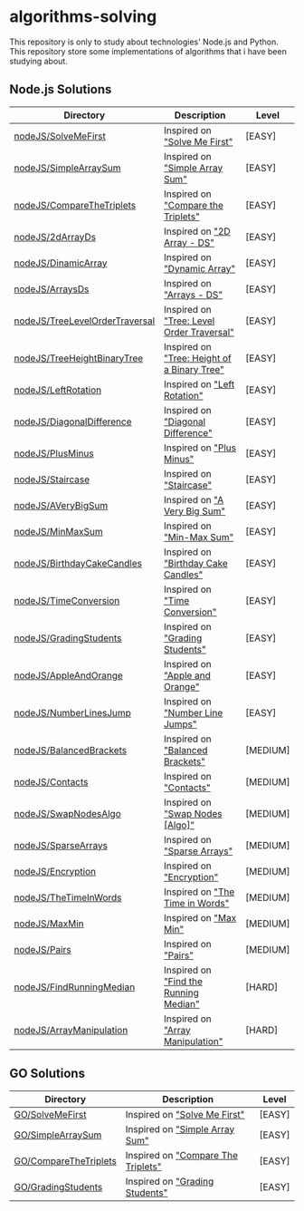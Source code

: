 # algorithms-solving

This repository is only to study about technologies' Node.js and Python.  
This repository store some implementations of algorithms that i have been studying about.

## Node.js Solutions

| Directory                                                                                                                              | Description                                                                                                             | Level    |
| -------------------------------------------------------------------------------------------------------------------------------------- | ----------------------------------------------------------------------------------------------------------------------- | -------- |
| [nodeJS/SolveMeFirst](https://github.com/androdri1998/algorithms-solving/tree/main/nodeJS/SolveMeFirst/index.js)                       | Inspired on ["Solve Me First"](https://www.hackerrank.com/challenges/solve-me-first/problem)                            | [EASY]   |
| [nodeJS/SimpleArraySum](https://github.com/androdri1998/algorithms-solving/tree/main/nodeJS/SimpleArraySum/index.js)                   | Inspired on ["Simple Array Sum"](https://www.hackerrank.com/challenges/simple-array-sum/problem)                        | [EASY]   |
| [nodeJS/CompareTheTriplets](https://github.com/androdri1998/algorithms-solving/tree/main/nodeJS/CompareTheTriplets/index.js)           | Inspired on ["Compare the Triplets"](https://www.hackerrank.com/challenges/compare-the-triplets/problem)                | [EASY]   |
| [nodeJS/2dArrayDs](https://github.com/androdri1998/algorithms-solving/tree/main/nodeJS/2dArrayDs/index.js)                             | Inspired on ["2D Array - DS"](https://www.hackerrank.com/challenges/2d-array/problem)                                   | [EASY]   |
| [nodeJS/DinamicArray](https://github.com/androdri1998/algorithms-solving/tree/main/nodeJS/DinamicArray/index.js)                       | Inspired on ["Dynamic Array"](https://www.hackerrank.com/challenges/dynamic-array/problem)                              | [EASY]   |
| [nodeJS/ArraysDs](https://github.com/androdri1998/algorithms-solving/tree/main/nodeJS/ArraysDs/index.js)                               | Inspired on ["Arrays - DS"](https://www.hackerrank.com/challenges/arrays-ds/problem)                                    | [EASY]   |
| [nodeJS/TreeLevelOrderTraversal](https://github.com/androdri1998/algorithms-solving/tree/main/nodeJS/TreeLevelOrderTraversal/index.ts) | Inspired on ["Tree: Level Order Traversal"](https://www.hackerrank.com/challenges/tree-level-order-traversal/problem)   | [EASY]   |
| [nodeJS/TreeHeightBinaryTree](https://github.com/androdri1998/algorithms-solving/tree/main/nodeJS/TreeHeightBinaryTree/index.ts)       | Inspired on ["Tree: Height of a Binary Tree"](https://www.hackerrank.com/challenges/tree-level-order-traversal/problem) | [EASY]   |
| [nodeJS/LeftRotation](https://github.com/androdri1998/algorithms-solving/tree/main/nodeJS/LeftRotation/index.js)                       | Inspired on ["Left Rotation"](https://www.hackerrank.com/challenges/array-left-rotation/problem)                        | [EASY]   |
| [nodeJS/DiagonalDifference](https://github.com/androdri1998/algorithms-solving/tree/main/nodeJS/DiagonalDifference/index.js)           | Inspired on ["Diagonal Difference"](https://www.hackerrank.com/challenges/diagonal-difference/problem)                  | [EASY]   |
| [nodeJS/PlusMinus](https://github.com/androdri1998/algorithms-solving/tree/main/nodeJS/PlusMinus/index.js)                             | Inspired on ["Plus Minus"](https://www.hackerrank.com/challenges/plus-minus/problem)                                    | [EASY]   |
| [nodeJS/Staircase](https://github.com/androdri1998/algorithms-solving/tree/main/nodeJS/Staircase/index.js)                             | Inspired on ["Staircase"](https://www.hackerrank.com/challenges/staircase/problem)                                      | [EASY]   |
| [nodeJS/AVeryBigSum](https://github.com/androdri1998/algorithms-solving/tree/main/nodeJS/AVeryBigSum/index.js)                         | Inspired on ["A Very Big Sum"](https://www.hackerrank.com/challenges/a-very-big-sum/problem)                            | [EASY]   |
| [nodeJS/MinMaxSum](https://github.com/androdri1998/algorithms-solving/tree/main/nodeJS/MinMaxSum/index.js)                             | Inspired on ["Min-Max Sum"](https://www.hackerrank.com/challenges/mini-max-sum/problem)                                 | [EASY]   |
| [nodeJS/BirthdayCakeCandles](https://github.com/androdri1998/algorithms-solving/tree/main/nodeJS/BirthdayCakeCandles/index.js)         | Inspired on ["Birthday Cake Candles"](https://www.hackerrank.com/challenges/birthday-cake-candles/problem)              | [EASY]   |
| [nodeJS/TimeConversion](https://github.com/androdri1998/algorithms-solving/tree/main/nodeJS/TimeConversion/index.js)                   | Inspired on ["Time Conversion"](https://www.hackerrank.com/challenges/time-conversion/problem)                          | [EASY]   |
| [nodeJS/GradingStudents](https://github.com/androdri1998/algorithms-solving/tree/main/nodeJS/GradingStudents/index.js)                 | Inspired on ["Grading Students"](https://www.hackerrank.com/challenges/grading/problem)                                 | [EASY]   |
| [nodeJS/AppleAndOrange](https://github.com/androdri1998/algorithms-solving/tree/main/nodeJS/AppleAndOrange/index.js)                   | Inspired on ["Apple and Orange"](https://www.hackerrank.com/challenges/apple-and-orange/problem)                        | [EASY]   |
| [nodeJS/NumberLinesJump](/nodeJS/NumberLinesJump/index.js)                                                                             | Inspired on ["Number Line Jumps"](https://www.hackerrank.com/challenges/kangaroo/problem)                               | [EASY]   |
| [nodeJS/BalancedBrackets](https://github.com/androdri1998/algorithms-solving/tree/main/nodeJS/BalancedBrackets/index.js)               | Inspired on ["Balanced Brackets"](https://www.hackerrank.com/challenges/balanced-brackets/problem)                      | [MEDIUM] |
| [nodeJS/Contacts](https://github.com/androdri1998/algorithms-solving/tree/main/nodeJS/Contacts/index.js)                               | Inspired on ["Contacts"](https://www.hackerrank.com/challenges/contacts/problem)                                        | [MEDIUM] |
| [nodeJS/SwapNodesAlgo](https://github.com/androdri1998/algorithms-solving/tree/main/nodeJS/SwapNodesAlgo/index.js)                     | Inspired on ["Swap Nodes [Algo]"](https://www.hackerrank.com/challenges/swap-nodes-algo/problem)                        | [MEDIUM] |
| [nodeJS/SparseArrays](https://github.com/androdri1998/algorithms-solving/tree/main/nodeJS/SparseArrays/index.js)                       | Inspired on ["Sparse Arrays"](https://www.hackerrank.com/challenges/sparse-arrays/problem)                              | [MEDIUM] |
| [nodeJS/Encryption](https://github.com/androdri1998/algorithms-solving/tree/main/nodeJS/Encryption/index.js)                           | Inspired on ["Encryption"](https://www.hackerrank.com/challenges/encryption/problem)                                    | [MEDIUM] |
| [nodeJS/TheTimeInWords](https://github.com/androdri1998/algorithms-solving/tree/main/nodeJS/TheTimeInWords/index.js)                   | Inspired on ["The Time in Words"](https://www.hackerrank.com/challenges/the-time-in-words/problem)                      | [MEDIUM] |
| [nodeJS/MaxMin](https://github.com/androdri1998/algorithms-solving/tree/main/nodeJS/MaxMin/index.js)                                   | Inspired on ["Max Min"](https://www.hackerrank.com/challenges/angry-children/problem)                                   | [MEDIUM] |
| [nodeJS/Pairs](https://github.com/androdri1998/algorithms-solving/tree/main/nodeJS/Pairs/index.js)                                     | Inspired on ["Pairs"](https://www.hackerrank.com/challenges/pairs/problem)                                              | [MEDIUM] |
| [nodeJS/FindRunningMedian](https://github.com/androdri1998/algorithms-solving/tree/main/nodeJS/FindRunningMedian/index.java)           | Inspired on ["Find the Running Median"](https://www.hackerrank.com/challenges/find-the-running-median/problem)          | [HARD]   |
| [nodeJS/ArrayManipulation](https://github.com/androdri1998/algorithms-solving/tree/main/nodeJS/ArrayManipulation/index.js)             | Inspired on ["Array Manipulation"](https://www.hackerrank.com/challenges/crush/problem)                                 | [HARD]   |

## GO Solutions

| Directory                                               | Description                                                                                              | Level  |
| ------------------------------------------------------- | -------------------------------------------------------------------------------------------------------- | ------ |
| [GO/SolveMeFirst](/GO/SolveMeFirst/main.go)             | Inspired on ["Solve Me First"](https://www.hackerrank.com/challenges/solve-me-first/problem)             | [EASY] |
| [GO/SimpleArraySum](/GO/SimpleArraySum/main.go)         | Inspired on ["Simple Array Sum"](https://www.hackerrank.com/challenges/simple-array-sum/problem)         | [EASY] |
| [GO/CompareTheTriplets](/GO/CompareTheTriplets/main.go) | Inspired on ["Compare The Triplets"](https://www.hackerrank.com/challenges/compare-the-triplets/problem) | [EASY] |
| [GO/GradingStudents](/GO/GradingStudents/main.go)       | Inspired on ["Grading Students"](https://www.hackerrank.com/challenges/grading/problem)                  | [EASY] |
